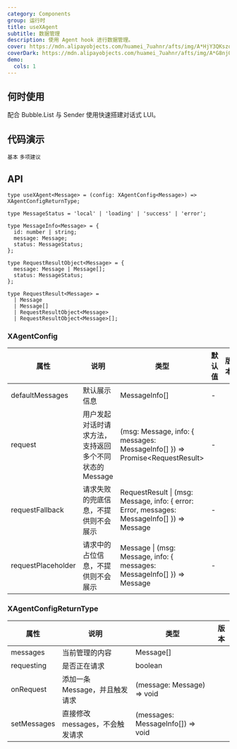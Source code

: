 ```yaml
---
category: Components
group: 运行时
title: useXAgent
subtitle: 数据管理
description: 使用 Agent hook 进行数据管理。
cover: https://mdn.alipayobjects.com/huamei_7uahnr/afts/img/A*HjY3QKszqFEAAAAAAAAAAAAADrJ8AQ/original
coverDark: https://mdn.alipayobjects.com/huamei_7uahnr/afts/img/A*G8njQogkGwAAAAAAAAAAAAAADrJ8AQ/original
demo:
  cols: 1
---
```


## 何时使用

配合 Bubble.List 与 Sender 使用快速搭建对话式 LUI。

## 代码演示

<!-- prettier-ignore -->
<code src="./demo/basic.tsx">基本</code>
<code src="./demo/suggestions.tsx">多项建议</code>

## API

```tsx | pure
type useXAgent<Message> = (config: XAgentConfig<Message>) => XAgentConfigReturnType;

type MessageStatus = 'local' | 'loading' | 'success' | 'error';

type MessageInfo<Message> = {
  id: number | string;
  message: Message;
  status: MessageStatus;
};

type RequestResultObject<Message> = {
  message: Message | Message[];
  status: MessageStatus;
};

type RequestResult<Message> =
  | Message
  | Message[]
  | RequestResultObject<Message>
  | RequestResultObject<Message>[];
```

### XAgentConfig

| 属性 | 说明 | 类型 | 默认值 | 版本 |
| --- | --- | --- | --- | --- |
| defaultMessages | 默认展示信息 | MessageInfo[] | - |  |
| request | 用户发起对话时请求方法，支持返回多个不同状态的 Message | (msg: Message, info: { messages: MessageInfo[] }) => Promise\<RequestResult> | - |  |
| requestFallback | 请求失败的兜底信息，不提供则不会展示 | RequestResult \| (msg: Message, info: { error: Error, messages: MessageInfo[] }) => Message | - |  |
| requestPlaceholder | 请求中的占位信息，不提供则不会展示 | Message \| (msg: Message, info: { messages: MessageInfo[] }) => Message | - |  |

### XAgentConfigReturnType

| 属性        | 说明                            | 类型                              | 版本 |
| ----------- | ------------------------------- | --------------------------------- | ---- |
| messages    | 当前管理的内容                  | Message[]                         |      |
| requesting  | 是否正在请求                    | boolean                           |      |
| onRequest   | 添加一条 Message，并且触发请求  | (message: Message) => void        |      |
| setMessages | 直接修改 messages，不会触发请求 | (messages: MessageInfo[]) => void |      |
